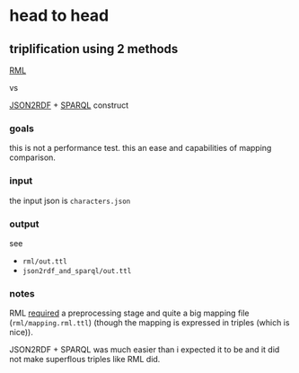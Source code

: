 # head to head

## triplification using 2 methods

[RML](https://rml.io/)

vs

[JSON2RDF](https://github.com/AtomGraph/JSON2RDF) + [SPARQL](https://en.wikipedia.org/wiki/SPARQL) construct

### goals
this is not a performance test. this an ease and capabilities of mapping comparison.


### input
the input json is `characters.json`

### output
see 
- `rml/out.ttl`
- `json2rdf_and_sparql/out.ttl`

### notes
RML [required](https://github.com/RMLio/rmlmapper-java/issues/93#issuecomment-771695761) a preprocessing stage and quite a big mapping file (`rml/mapping.rml.ttl`) (though the mapping is expressed in triples (which is nice)).

JSON2RDF + SPARQL was much easier than i expected it to be and it did not make superflous triples like RML did.



